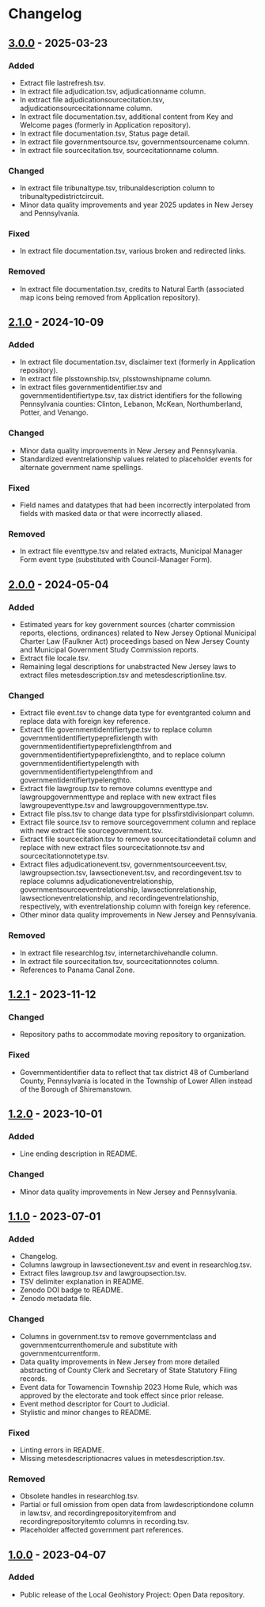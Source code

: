 # Changelog

## [3.0.0] - 2025-03-23

### Added

- Extract file lastrefresh.tsv.
- In extract file adjudication.tsv, adjudicationname column.
- In extract file adjudicationsourcecitation.tsv, adjudicationsourcecitationname column.
- In extract file documentation.tsv, additional content from Key and Welcome pages (formerly in Application repository).
- In extract file documentation.tsv, Status page detail.
- In extract file governmentsource.tsv, governmentsourcename column.
- In extract file sourcecitation.tsv, sourcecitationname column.

### Changed

- In extract file tribunaltype.tsv, tribunaldescription column to tribunaltypedistrictcircuit.
- Minor data quality improvements and year 2025 updates in New Jersey and Pennsylvania.

### Fixed

- In extract file documentation.tsv, various broken and redirected links.

### Removed

- In extract file documentation.tsv, credits to Natural Earth (associated map icons being removed from Application repository).

## [2.1.0] - 2024-10-09

### Added

- In extract file documentation.tsv, disclaimer text (formerly in Application repository).
- In extract file plsstownship.tsv, plsstownshipname column.
- In extract files governmentidentifier.tsv and governmentidentifiertype.tsv, tax district identifiers for the following Pennsylvania counties: Clinton, Lebanon, McKean, Northumberland, Potter, and Venango.

### Changed

- Minor data quality improvements in New Jersey and Pennsylvania.
- Standardized eventrelationship values related to placeholder events for alternate government name spellings.

### Fixed

- Field names and datatypes that had been incorrectly interpolated from fields with masked data or that were incorrectly aliased.

### Removed

- In extract file eventtype.tsv and related extracts, Municipal Manager Form event type (substituted with Council-Manager Form).

## [2.0.0] - 2024-05-04

### Added

- Estimated years for key government sources (charter commission reports, elections, ordinances) related to New Jersey Optional Municipal Charter Law (Faulkner Act) proceedings based on New Jersey County and Municipal Government Study Commission reports.
- Extract file locale.tsv.
- Remaining legal descriptions for unabstracted New Jersey laws to extract files metesdescription.tsv and metesdescriptionline.tsv.

### Changed

- Extract file event.tsv to change data type for eventgranted column and replace data with foreign key reference.
- Extract file governmentidentifiertype.tsv to replace column governmentidentifiertypeprefixlength with governmentidentifiertypeprefixlengthfrom and governmentidentifiertypeprefixlengthto, and to replace column governmentidentifiertypelength with governmentidentifiertypelengthfrom and governmentidentifiertypelengthto.
- Extract file lawgroup.tsv to remove columns eventtype and lawgroupgovernmenttype and replace with new extract files lawgroupeventtype.tsv and lawgroupgovernmenttype.tsv.
- Extract file plss.tsv to change data type for plssfirstdivisionpart column.
- Extract file source.tsv to remove sourcegovernment column and replace with new extract file sourcegovernment.tsv.
- Extract file sourcecitation.tsv to remove sourcecitationdetail column and replace with new extract files sourcecitationnote.tsv and sourcecitationnotetype.tsv.
- Extract files adjudicationevent.tsv, governmentsourceevent.tsv, lawgroupsection.tsv, lawsectionevent.tsv, and recordingevent.tsv to replace columns adjudicationeventrelationship, governmentsourceeventrelationship, lawsectionrelationship, lawsectioneventrelationship, and recordingeventrelationship, respectively, with eventrelationship column with foreign key reference.
- Other minor data quality improvements in New Jersey and Pennsylvania.

### Removed

- In extract file researchlog.tsv, internetarchivehandle column.
- In extract file sourcecitation.tsv, sourcecitationnotes column.
- References to Panama Canal Zone.

## [1.2.1] - 2023-11-12

### Changed

- Repository paths to accommodate moving repository to organization.

### Fixed

- Governmentidentifier data to reflect that tax district 48 of Cumberland County, Pennsylvania is located in the Township of Lower Allen instead of the Borough of Shiremanstown.

## [1.2.0] - 2023-10-01

### Added

- Line ending description in README.

### Changed

- Minor data quality improvements in New Jersey and Pennsylvania.

## [1.1.0] - 2023-07-01

### Added

- Changelog.
- Columns lawgroup in lawsectionevent.tsv and event in researchlog.tsv.
- Extract files lawgroup.tsv and lawgroupsection.tsv.
- TSV delimiter explanation in README.
- Zenodo DOI badge to README.
- Zenodo metadata file.

### Changed

- Columns in government.tsv to remove governmentclass and governmentcurrenthomerule and substitute with governmentcurrentform.
- Data quality improvements in New Jersey from more detailed abstracting of County Clerk and Secretary of State Statutory Filing records.
- Event data for Towamencin Township 2023 Home Rule, which was approved by the electorate and took effect since prior release.
- Event method descriptor for Court to Judicial.
- Stylistic and minor changes to README.

### Fixed

- Linting errors in README.
- Missing metesdescriptionacres values in metesdescription.tsv.

### Removed

- Obsolete handles in researchlog.tsv.
- Partial or full omission from open data from lawdescriptiondone column in law.tsv, and recordingrepositoryitemfrom and recordingrepositoryitemto columns in recording.tsv.
- Placeholder affected government part references.

## [1.0.0] - 2023-04-07

### Added

- Public release of the Local Geohistory Project: Open Data repository.

[3.0.0]: https://github.com/localgeohistoryproject/open-data/compare/v2.1.0...v3.0.0
[2.1.0]: https://github.com/localgeohistoryproject/open-data/compare/v2.0.0...v2.1.0
[2.0.0]: https://github.com/localgeohistoryproject/open-data/compare/v1.2.1...v2.0.0
[1.2.1]: https://github.com/localgeohistoryproject/open-data/compare/v1.2.0...v1.2.1
[1.2.0]: https://github.com/localgeohistoryproject/open-data/compare/v1.1.0...v1.2.0
[1.1.0]: https://github.com/localgeohistoryproject/open-data/compare/v1.0.0...v1.1.0
[1.0.0]: https://github.com/localgeohistoryproject/open-data/releases/tag/v1.0.0
